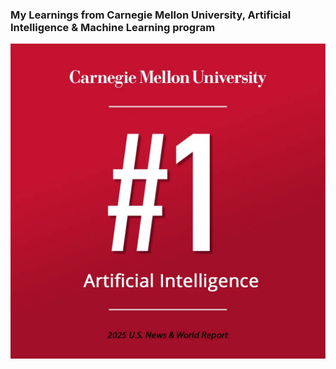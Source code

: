### My Learnings from Carnegie Mellon University, Artificial Intelligence & Machine Learning program

![alt text](https://github.com/7ksravan/CarnegieAI/blob/main/images/CMU1.webp)

